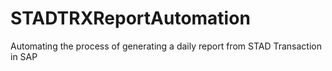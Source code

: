 # STADTRXReportAutomation
Automating the process of generating a daily report from STAD Transaction in SAP

